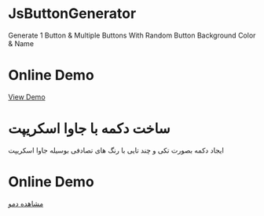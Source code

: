 # JsButtonGenerator
Generate 1 Button &amp; Multiple Buttons With Random Button Background Color &amp; Name

# Online Demo
  <a href="//demo.aminarjmand.com/coding/javascript/03/buttonGenerator.html">View Demo</a>
  
# ساخت دکمه با جاوا اسکریپت
ایجاد دکمه بصورت تکی و چند تایی با رنگ های تصادفی بوسیله جاوا اسکریپت

# Online Demo
  <a href="//demo.aminarjmand.com/coding/javascript/03/buttonGenerator.html">مشاهده دمو</a>
